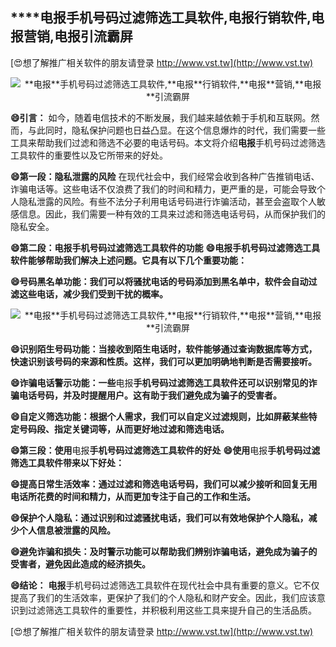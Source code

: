 ## ****电报**手机号码过滤筛选工具软件,**电报**行销软件,**电报**营销,**电报**引流霸屏**

[😍想了解推广相关软件的朋友请登录 http://www.vst.tw](http://www.vst.tw)

 <center><img src="https://vst.tw/MP4/tuiguang/png/7.png" alt="**电报**手机号码过滤筛选工具软件,**电报**行销软件,**电报**营销,**电报**引流霸屏"></center>

**😄引言：**
如今，随着电信技术的不断发展，我们越来越依赖于手机和互联网。然而，与此同时，隐私保护问题也日益凸显。在这个信息爆炸的时代，我们需要一些工具来帮助我们过滤和筛选不必要的电话号码。本文将介绍**电报**手机号码过滤筛选工具软件的重要性以及它所带来的好处。

**😄第一段：隐私泄露的风险**
在现代社会中，我们经常会收到各种广告推销电话、诈骗电话等。这些电话不仅浪费了我们的时间和精力，更严重的是，可能会导致个人隐私泄露的风险。有些不法分子利用电话号码进行诈骗活动，甚至会盗取个人敏感信息。因此，我们需要一种有效的工具来过滤和筛选电话号码，从而保护我们的隐私安全。

**😄第二段：**电报**手机号码过滤筛选工具软件的功能**
**😄**电报**手机号码过滤筛选工具软件能够帮助我们解决上述问题。它具有以下几个重要功能：**

**😄号码黑名单功能：我们可以将骚扰电话的号码添加到黑名单中，软件会自动过滤这些电话，减少我们受到干扰的概率。**

 <center><img src="https://vst.tw/MP4/tuiguang/png/1.png" alt="**电报**手机号码过滤筛选工具软件,**电报**行销软件,**电报**营销,**电报**引流霸屏"></center>

**😄识别陌生号码功能：当接收到陌生电话时，软件能够通过查询数据库等方式，快速识别该号码的来源和性质。这样，我们可以更加明确地判断是否需要接听。**

**😄诈骗电话警示功能：一些**电报**手机号码过滤筛选工具软件还可以识别常见的诈骗电话号码，并及时提醒用户。这有助于我们避免成为骗子的受害者。**

**😄自定义筛选功能：根据个人需求，我们可以自定义过滤规则，比如屏蔽某些特定号码段、指定关键词等，从而更好地过滤和筛选电话。**

**😄第三段：使用**电报**手机号码过滤筛选工具软件的好处**
**😄使用**电报**手机号码过滤筛选工具软件带来以下好处：**

**😄提高日常生活效率：通过过滤和筛选电话号码，我们可以减少接听和回复无用电话所花费的时间和精力，从而更加专注于自己的工作和生活。**

**😄保护个人隐私：通过识别和过滤骚扰电话，我们可以有效地保护个人隐私，减少个人信息被泄露的风险。**

**😄避免诈骗和损失：及时警示功能可以帮助我们辨别诈骗电话，避免成为骗子的受害者，避免因此造成的经济损失。**

**😄结论：**
**电报**手机号码过滤筛选工具软件在现代社会中具有重要的意义。它不仅提高了我们的生活效率，更保护了我们的个人隐私和财产安全。因此，我们应该意识到过滤筛选工具软件的重要性，并积极利用这些工具来提升自己的生活品质。

[😍想了解推广相关软件的朋友请登录 http://www.vst.tw](http://www.vst.tw)



